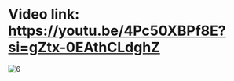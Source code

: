 # Video link: https://youtu.be/4Pc50XBPf8E?si=gZtx-0EAthCLdghZ
![6](https://github.com/EhabMagdyy/UltrasonicSensor-STM32/assets/132620660/1f6752e8-634e-4141-8cca-7b86108a8b77)
